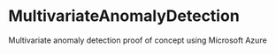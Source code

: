 # MultivariateAnomalyDetection
Multivariate anomaly detection proof of concept using Microsoft Azure
